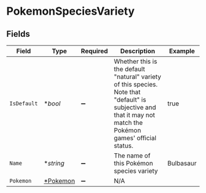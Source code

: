 # PokemonSpeciesVariety


## Fields

| Field                                                                                                                                                           | Type                                                                                                                                                            | Required                                                                                                                                                        | Description                                                                                                                                                     | Example                                                                                                                                                         |
| --------------------------------------------------------------------------------------------------------------------------------------------------------------- | --------------------------------------------------------------------------------------------------------------------------------------------------------------- | --------------------------------------------------------------------------------------------------------------------------------------------------------------- | --------------------------------------------------------------------------------------------------------------------------------------------------------------- | --------------------------------------------------------------------------------------------------------------------------------------------------------------- |
| `IsDefault`                                                                                                                                                     | **bool*                                                                                                                                                         | :heavy_minus_sign:                                                                                                                                              | Whether this is the default "natural" variety of this species. Note that "default" is<br/>subjective and that it may not match the Pokémon games' official status.<br/> | true                                                                                                                                                            |
| `Name`                                                                                                                                                          | **string*                                                                                                                                                       | :heavy_minus_sign:                                                                                                                                              | The name of this Pokémon species variety                                                                                                                        | Bulbasaur                                                                                                                                                       |
| `Pokemon`                                                                                                                                                       | [*Pokemon](../../models/shared/pokemon.md)                                                                                                                      | :heavy_minus_sign:                                                                                                                                              | N/A                                                                                                                                                             |                                                                                                                                                                 |